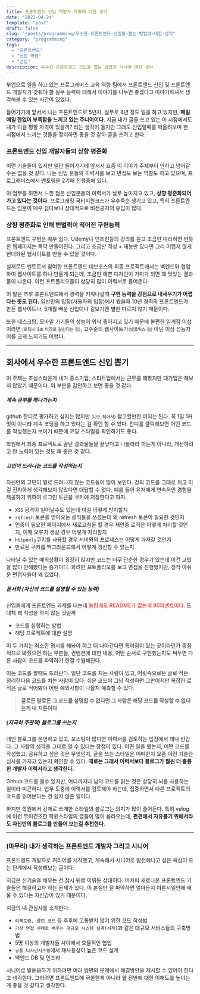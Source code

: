 ```yaml
---
title: 프론트엔드 신입 개발자 역량에 대한 생각
date: "2022-04-24"
template: "post"
draft: false
slug: "/posts/programming/우수한-프론트엔드-신입을-뽑는-방법에-대한-생각"
category: "programming"
tags:
  - "프론트엔드"
  - "신입 역량"
  - "신입"
description: 우수한 프론트엔드 신입을 뽑는 방법과 시니어 대한 생각 
---
```


부업으로 일을 하고 있는 프로그래머스 교육 역량 팀에서 프론트엔드 신입 및 프론트엔드 개발자가 갖춰야 할 실무 능력에 대해서 이야기를 나누면 좋겠다고 이야기하셔서 생각해볼 수 있는 시간이 있었다.

들어가기에 앞서서 나는 프론트엔드로 5년차, 실무로 4년 정도 일을 하고 있지만, **매일매일 한없이 부족함을 느끼고 있는 주니어이다.** 지금 내가 글을 쓰고 있는 이 시점에서도 내가 이걸 평할 자격이 있을까? 라는 생각이 들지만 그래도 신입일때를 떠올려보며 현 시점에서 느끼는 것들을 정리하면 좋을 것 같아 글을 쓰려고 한다. 


### 프론트엔드 신입 개발자들의 상향 평준화
이런 기술들이 있지만 일단 들어가기에 앞서서 요즘 이 이야기 주제부터 안하고 넘어갈 수는 없을 것 같다. 
나는 신입 분들의 이력서를 보고 면접도 보는 역할도 하고 있으며, 프로그래머스에서 멘토링을 2기째 진행중에 있다. 

이 업무를 하면서 느낀 점은 신입분들의 이력서가 날로 높아지고 있고, **상향 평준화되어 가고 있다는 것이다.** 프로그래밍 국비지원코스가 우후죽순 생기고 있고, 특히 프론트엔드는 입문이 매우 쉽다보니 상대적으로 비전공자의 유입이 많다. 


### 상향 평준화로 인해 변별력이 적어진 구현능력 

프론트엔드 구현은 매우 쉽다. Udemy나 인프런등의 강의를 듣고 조금만 따라하면 번듯한 웹페이지는 뚝딱 만들어진다. 그리고 조금만 적성 + 재능만 있다면 그리 어렵지 않게 현대화된 웹사이트를 만들 수 있을 것이다. 

실제로도 멘토로서 참여한 프론트엔드 데브코스의 최종 프로젝트에서는 백엔드와 협업하여 웹사이트를 하나 만들게 되는데, 조금만 예쁜 디자인이 가미가 되면 꽤 멋있는 결과물이 나온다. 이런 포트폴리오들이 상당히 많이 이력서로 들어온다.

이 말은 추후 프론트엔드에서 경력을 키워나갈때 **구현 능력을 강점으로 내세우기가 어렵다는 뜻도 된다.** 일반인의 입장(사용자의 입장)에서 봤을때 10년 경력의 프론트엔드가 만든 웹사이트나, 5개월 배운 신입이나 겉보기엔 별반 다르지 않기 때문이다.

또한 데스크탑, 모바일 기기들의 성능이 워낙 좋아지고 있기 때문에 불편한 임계점 이상이라면 <small>(로딩시 3초 이하로 걸린다는 등)</small>, 고수준의 웹사이트가<small>(넷플릭스 등)</small> 아닌 이상 성능차이를 크게 느끼기도 어렵다.

---


## 회사에서 우수한 프론트엔드 신입 뽑기

이 주제는 조심스러운게 내가 중소기업, 스타트업에서는 근무를 해봤지만 대기업은 해보지 않았기 때문이다. 이 부분을 감안하고 보면 좋을 것 같다.

##### 계속 공부를 해나가는지

github 잔디로 평가하고 싶지는 않지만 <small>(나도 적어서)</small> 참고할만한 여지는 된다. 꼭 1일 1커밋이 아니라 계속 코딩을 하고 있다는 걸 확인 할 수 있다. 잔디를 클릭해보면 어떤 코드를 작성했는지 보이기 때문에 코딩 스타일을 확인하기도 좋다.

학원에서 최종 프로젝트로 끝난 결과물들을 끝났다고 나몰라라 하는게 아니라, 개선하려고 한 노력이 있는 것도 꽤 좋은 것 같다.


##### 고민이 드러나는 코드를 작성하는지
자신만의 고민이 별로 드러나지 않는 코드들이 많이 보인다. 강의 코드를 그대로 치고 이걸 진지하게 생각해보지 않았다면 대답할 수 없다. 
예를 들어 유저에게 연속적인 경험을 제공하기 위하여 로그인 토큰을 쿠키에 저장한다고 하자. 
- `XSS` 공격이 일어날수도 있는데 이걸 어떻게 방지할지
- `refresh` 토큰을 받아오는 로직들을 쓰셨는데 왜 refresh 토큰이 필요한 것인지
- 인증이 필요한 페이지에서 새로고침을 할 경우 재인증 로직은 어떻게 처리할 것인지, 이때 오류가 생길 경우 어떻게 처리할지
- `httponly`쿠키를 사용할 경우 서버와의 프로세스는 어떻게 가져갈 것인지
- 만료된 쿠키를 백그라운드에서 어떻게 갱신할 수 있는지

나타날 수 있는 예외상황이 굉장히 많지만 코드는 너무 단순한 경우가 있는데 이건 고민을 많이 안해봤다는 증거이다. 화려한 포트폴리오를 보고 면접을 진행했지만, 정작 아쉬운 면접자들이 꽤 있었다.


##### 문서화 (자신의 코드를 설명할 수 있는 능력)

신입들에게 프론트엔드 과제를 내는데 <span style="color:red;">놀랍게도 README가 없는게 90퍼센트이다.</span> 도대체 왜 작성을 하지 않는 것일까

- 코드를 실행하는 방법
- 해당 프로젝트에 대한 설명

이 두 가지는 최소한 명시를 해놔야 하고 더 나아간다면 특이점이 있는 곳이라던가 중점적으로 봐줬으면 하는 부분들, 컨벤션에 대한 내용, 어떤 순서로 구현했는지도 써두면 다른 사람이 코드를 파악하기 한결 수월해진다.



이는 코드를 짤때도 드러난다. 일단 코드를 치는 사람이 있고, 머릿속으로든 글로 적든 정리한다음 코드를 치는 사람이 있다. 쉬운 코드야 그냥 작성하면 그만이지만 복잡한 로직은 글로 적어봐야 어떤 예외사항이 나올지 예측할 수 있다. 

> **글로든 말로든 그 코드를 설명할 수 없다면 그 사람은 해당 코드를 작성할 수 없다는게 내 지론이다**

##### (지극히 주관적) 블로그를 쓰는지

개인 블로그를 운영하고 있고, 포스팅이 많다면 이력서를 검토하는 입장에서 꽤나 반갑다. 그 사람의 생각을 그대로 알 수 있다는 장점이 있다. 어떤 일을 했는지, 어떤 코드를 작성했고, 공유하고 싶은 것은 무엇인지, 글을 쓰는 스타일은 어떠한지 요즘 어떤 기술관심사를 가지고 있는지 확인할 수 있다. **때로는 그래서 이력서보다 블로그가 훨씬 더 훌륭한 개발자 이력서라고 생각한다.**

Github 코드를 볼수 있지만, 어디까지나 남의 코드를 읽는 것은 상당히 뇌를 사용하는 일이라 피곤하다. 업무 도중에 이력서를 검토해야 하는데, 집중하면서 다른 프로젝트의 코드를 읽어본다는 건 쉽지 않은 일이다.

하지만 학원에서 강제로 쓰게한 스타일의 블로그는 의미가 많이 줄어든다. 특히 velog에 이런 무미건조한 학원스타일의 글들이 많이 올라오는데, **편견에서 자유롭기 위해서라도 자신만의 블로그를 만들어 보는걸 추천한다.**



---


### (마무리) 내가 생각하는 프론트엔드 개발자 그리고 시니어

프론트엔드 개발자로 커리어를 시작했고, 계속해서 시니어로 발전해나고 싶은 욕심이 드는 단계에서 작성해보는 글이다. 

지금은 신기술을 배우는 건 잠시 뒤로 미뤄둔 상태이다. 어차피 새로나온 프론트엔드 기술들은 해결하고자 하는 문제가 있다. 이 본질만 잘 파악하면 얼마든지 이른시일안에 배울 수 있다는 자신감이 있기 때문이다.

지금의 내 관심사를 소개한다.
- `리팩토링, 클린 코드` 등 추후에 고통받지 않기 위한 코드 작성법
- `가상 면접 사례로 배우는 대규모 시스템 설계(서적)`과 같은 대규모 서비스들의 구축방법 
- 5명 이상의 개발자들 사이에서 효율적인 협업 
- `공통 디자인시스템`에서 재사용성이 높은 코드 설계
- 백엔드 DB 및 인프라 


시니어로 발돋움하기 위하려면 여러 방면의 문제에서 해결방안을 제시할 수 있어야 한다고 생각한다. 그러려면 프론트엔드에 국한한게 아니라 웹 전반에 대한 이해도를 높이는게 좋을 것 같다고 생각한다. 


